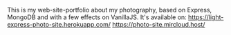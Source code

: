 This is my web-site-portfolio about my photography, based on Express, MongoDB and with a few effects on VanillaJS. 
It's available on:
https://light-express-photo-site.herokuapp.com/
https://photo-site.mircloud.host/
